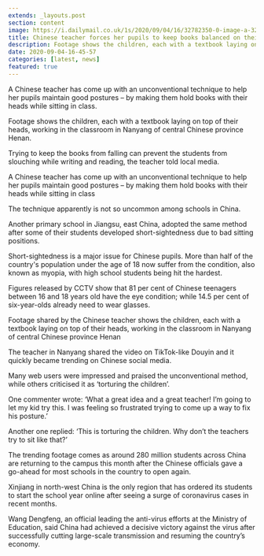 ```yaml
---
extends: _layouts.post
section: content
image: https://i.dailymail.co.uk/1s/2020/09/04/16/32782350-0-image-a-32_1599233801390.jpg 
title: Chinese teacher forces her pupils to keep books balanced on their heads to fix their bad postures  
description: Footage shows the children, each with a textbook laying on top of their heads, working in the classroom at a primary school in Nanyang of central Chinese province Henan. 
date: 2020-09-04-16-45-57 
categories: [latest, news] 
featured: true 
--- 
```

A Chinese teacher has come up with an unconventional technique to help her pupils maintain good postures – by making them hold books with their heads while sitting in class.

Footage shows the children, each with a textbook laying on top of their heads, working in the classroom in Nanyang of central Chinese province Henan.

Trying to keep the books from falling can prevent the students from slouching while writing and reading, the teacher told local media.

A Chinese teacher has come up with an unconventional technique to help her pupils maintain good postures – by making them hold books with their heads while sitting in class

The technique apparently is not so uncommon among schools in China. 

Another primary school in Jiangsu, east China, adopted the same method after some of their students developed short-sightedness due to bad sitting positions.

Short-sightedness is a major issue for Chinese pupils. More than half of the country's population under the age of 18 now suffer from the condition, also known as myopia, with high school students being hit the hardest.

Figures released by CCTV show that 81 per cent of Chinese teenagers between 16 and 18 years old have the eye condition; while 14.5 per cent of six-year-olds already need to wear glasses.

Footage shared by the Chinese teacher shows the children, each with a textbook laying on top of their heads, working in the classroom in Nanyang of central Chinese province Henan

The teacher in Nanyang shared the video on TikTok-like Douyin and it quickly became trending on Chinese social media. 

Many web users were impressed and praised the unconventional method, while others criticised it as ‘torturing the children’.

One commenter wrote: ‘What a great idea and a great teacher! I’m going to let my kid try this. I was feeling so frustrated trying to come up a way to fix his posture.’

Another one replied: ‘This is torturing the children. Why don’t the teachers try to sit like that?’ 

The trending footage comes as around 280 million students across China are returning to the campus this month after the Chinese officials gave a go-ahead for most schools in the country to open again.

Xinjiang in north-west China is the only region that has ordered its students to start the school year online after seeing a surge of coronavirus cases in recent months.

Wang Dengfeng, an official leading the anti-virus efforts at the Ministry of Education, said China had achieved a decisive victory against the virus after successfully cutting large-scale transmission and resuming the country’s economy.


